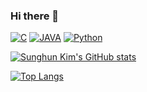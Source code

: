 ### Hi there 👋

<!--
**kimsh153/kimsh153** is a ✨ _special_ ✨ repository because its `README.md` (this file) appears on your GitHub profile.

Here are some ideas to get you started:

- 🔭 I’m currently working on ...
- 🌱 I’m currently learning ...
- 👯 I’m looking to collaborate on ...
- 🤔 I’m looking for help with ...
- 💬 Ask me about ...
- 📫 How to reach me: ...
- 😄 Pronouns: ...
- ⚡ Fun fact: ...
-->
[![C](https://img.shields.io/badge/C-A8B9CC?style=flat-square&logo=C&logoColor=white&link=https://simpleicons.org/icons/c.svg)](https://replit.com/) [![JAVA](https://img.shields.io/badge/Java-007396?style=flat-square&logo=Java&link=https://https://sipleicons.org/icons/Java.svg)](https://www.oracle.com/kr/java/) [![Python](https://img.shields.io/badge/Python-3776AB?style=flat-square&logo=Python&logoColor=white&link=https://simpleicons.org/icons/python.svg)](https://www.python.org/)

[![Sunghun Kim's GitHub stats](https://github-readme-stats.vercel.app/api?username=kimsh153&theme=chartreuse-dark&show_icons=true)](https://github.com/kimsh153)

[![Top Langs](https://github-readme-stats.vercel.app/api/top-langs/?username=kimsh153&layout=compact)](https://github.com/kimsh153)
